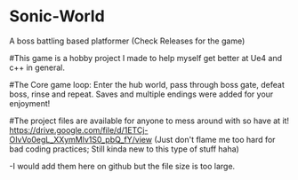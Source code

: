 # Sonic-World
A boss battling based platformer (Check Releases for the game)

#This game is a hobby project I made to help myself get better at Ue4 and c++ in general.

#The Core game loop: Enter the hub world, pass through boss gate, defeat boss, rinse and repeat.
Saves and multiple endings were added for your enjoyment!

#The project files are available for anyone to mess around with so have at it! https://drive.google.com/file/d/1ETCj-OIvVo0egL_XXymMlv1S0_pbQ_fY/view
(Just don't flame me too hard for bad coding practices; Still kinda new to this type of stuff haha)

-I would add them here on github but the file size is too large.
